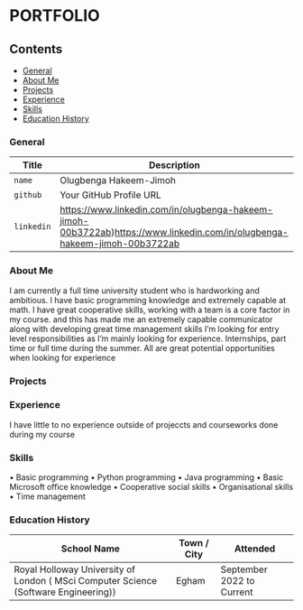 # PORTFOLIO
## Contents
  - [General](#general)
  - [About Me](#about-me)
  - [Projects](#projects)
  - [Experience](#experience)
  - [Skills](#skills)
  - [Education History](#Education-History)
### General
| Title         | Description                  |
| --------------| ---------------------------- |
| `name`        | Olugbenga Hakeem-Jimoh       |
| `github`      | Your GitHub Profile URL      |
| `linkedin`    | https://www.linkedin.com/in/olugbenga-hakeem-jimoh-00b3722ab)https://www.linkedin.com/in/olugbenga-hakeem-jimoh-00b3722ab   |

### About Me
I am currently a full time university student who is hardworking 
and ambitious. I have basic programming knowledge and extremely 
capable at math. I have great cooperative skills, working with a 
team is a core factor in my course. and this has made me an 
extremely capable communicator along with developing great time 
management skills
I’m looking for entry level responsibilities as I’m mainly looking for 
experience. Internships, part time or full time during the summer. 
All are great potential opportunities when looking for experience
### Projects


### Experience
I have little to no experience outside of projeccts and courseworks done during my course


### Skills

• Basic programming 
• Python programming 
• Java programming 
• Basic Microsoft office knowledge 
• Cooperative social skills 
• Organisational skills 
• Time management
### Education History
| School Name                   | Town / City   |     Attended    |
| ----------------------------- | ------------- | --------------- |
|Royal Holloway University of London ( MSci Computer Science (Software Engineering))  | Egham        |September 2022 to Current|


